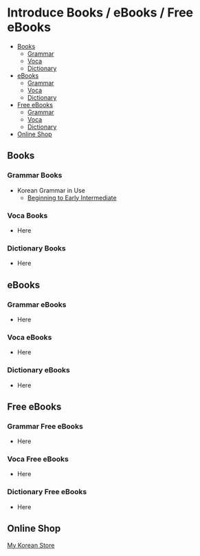 # Introduce Books / eBooks / Free eBooks

* [Books](#books)
  - [Grammar](#grammar-books)
  - [Voca](#voca-books)
  - [Dictionary](#dictionary-books)
* [eBooks](#ebooks)
  - [Grammar](#grammar-ebooks)
  - [Voca](#voca-ebooks)
  - [Dictionary](#dictionary-ebooks)
* [Free eBooks](#free-ebooks)
  - [Grammar](#grammar-free-ebooks)
  - [Voca](#voca-free-ebooks)
  - [Dictionary](#dictionary-free-ebooks)
* [Online Shop](#online-shop)

## Books
### Grammar Books
* Korean Grammar in Use
  - [Beginning to Early Intermediate](http://www.amazon.com/Korean-Grammar-Use-Beginning-Intermediate/dp/8959951986)

### Voca Books
* Here

### Dictionary Books
* Here

## eBooks
### Grammar eBooks
* Here

### Voca eBooks
* Here

### Dictionary eBooks
* Here

## Free eBooks
### Grammar Free eBooks
* Here

### Voca Free eBooks
* Here

### Dictionary Free eBooks
* Here

## Online Shop
[My Korean Store](http://mykoreanstore.myshopify.com)

